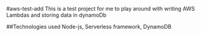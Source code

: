 #aws-test-add
This is a test project for me to play around with writing AWS Lambdas and storing data in dynamoDb

##Technologies used
Node-js, Serverless framework, DynamoDB
